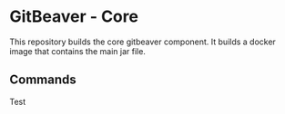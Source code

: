 # GitBeaver - Core #

This repository builds the core gitbeaver component. It builds a docker image that 
contains the main jar file. 

## Commands 

Test
